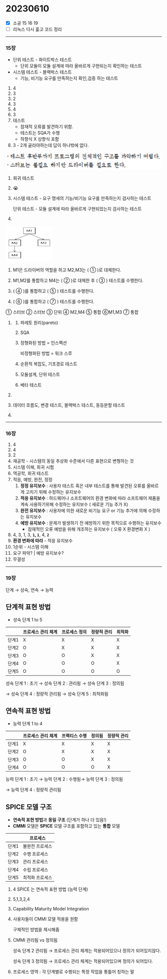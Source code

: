 # 20230610

- [x]  소공 15 16 19
- [ ]  리눅스 다시 흝고 코드 정리

---

### 15장

- 단위 테스트 - 화이트박스 테스트
    - 단위 모듈이 모듈 설계에 따라 올바르게 구현되는지 확인하는 테스트
- 시스템 테스트 - 블랙박스 테스트
    - 기능, 비기능 요구를 만족하는지 확인,검증 하는 테스트

1. 4
2. 3
3. 2
4. 3
5. 4
6. 3
7. 테스트
    - 잠재적 오류를 발견하기 위함.
    - 테스트는 SQA가 수행
    - 하향식 X 상향식 포함
8. 3 - 2개 골라야하는데 답이 하나밖에 없다.

![Untitled](image/0610/Untitled.png)

1. 회귀 테스트
2. 😭
3. 시스템 테스트 - 요구 명세의 기능/비기능 요구를 만족하는지 검사하는 테스트
    
    단위 테스트 - 모듈 설계에 따라 올바르게 구현되었는지 검사하는 테스트
    
4. 

![Untitled](image/0610/Untitled%201.png)

1) M1은 드라이버의 역할을 하고 M2,M3는 (     ①    )로 대체한다.

2)  M1,M2를 통합하고 M4는 (    ②      )로 대체한 후 (     ③     ) 테스트를 수행한다.

3)  (        ④          )를 통합하고 (      ⑤        ) 테스트를 수행한다.

4)  (        ⑥          )를 통합하고 (       ⑦       ) 테스트를 수행한다.

① 스터브 ② 스터브 ③ 단위 ④ M2,M4 ⑤ 통합 ⑥M1,M3 ⑦  통합

1. 
    1. 파레토 원리(pareto)
    2. SQA
    3. 정형화된 방법 = 인스펙션
        
        비정형화된 방법 = 워크 스루
        
    4. 순환적 복잡도, 기초경로 테스트
    5. 모듈설계, 단위 테스트
    6. 베타 테스트

1. 
2. 데이터 흐름도, 변경 테스트, 블랙박스 테스트, 동등분할 테스트
3. 

---

### 16장

1. 4
2. 4
3. 2
4. 재공학 - 시스템의 동일 추상화 수준에서 다른 표현으로 변형하는 것
5. 시스템 이해, 회귀 시험
6. 역공학, 회귀 테스트
7. 적응, 예방, 완전, 정정
    1. **정정 유지보수** : 사용자 테스트 혹은 내부 테스트를 통해 발견된 오류를 올바르게 고치기 위해 수정하는 유지보수
    2. **적응 유지보수** : 하드웨어나 소프트웨어의 환경 변화에 따라 소프트웨어 제품을 계속 사용하기위해 수정하는 유지보수 ( 새로운 기능 추가 X)
    3. **완전 유지보수** :  사용자에 의한 새로운 비기능 요구 or 기능 추가에 의해 수정하는 유지보수
    4. **예방 유지보수** : 문제가 발생하기 전 예방하기 위한 목적으로 수행하는 유지보수
        - 잠재적인 오류 예방을 위해 개조하는 유지보수 ( 오류 X 환경변화 X  )
8. 4, 3, 1, 3, **`1`, `1`**, 4, **`2`**
9. **환경 변화에 따라** - 적응 유지보수
10. 1순위 - 시스템 이해
11. 요구 파악? | 예방 유지보수?
12. 무결성

---

### 19장

단계 → 성숙, 연속 → 능력

## 단계적 표현 방법

- 성숙 단계 1 to 5

|  | 프로세스 관리 체계 | 프로세스 정의 | 정량적 관리 | 최적화 |
| --- | --- | --- | --- | --- |
| 단계1 | X | X | X | X |
| 단계2 | O | X | X | X |
| 단계3 | O | O | X | X |
| 단계4 | O | O | O | X |
| 단계5 | O | O | O | O |

성숙 단계 1 : 초기 → 성숙 단계 2 : 관리됨 → 성숙 단계 3 : 정의됨

→ 성숙 단계 4 : 정량적 관리됨 → 성숙 단계 5 : 최적화됨

## 연속적 표현 방법

- 능력 단계 1 to 4

|  | 프로세스 관리 체계 | 프랙티스 수행 | 정의됨 | 정량적 관리 |
| --- | --- | --- | --- | --- |
| 단계1 | X | X | X | X |
| 단계2 | O | X | X | X |
| 단계3 | O | O | X | X |
| 단계4 | O | O | O | X |

능력 단계 1 : 초기 → 능력 단계 2 : 수행됨→ 능력 단계 3 : 정의됨

→ 능력 단계 4 : 정량적 관리됨

## SPICE 모델 구조

- **연속적 표현 방법**과 **동일 구조** (단계가 하나 더 있음!)
- **CMMI** 모델은 **SPICE** 모델 구조를 포함하고 있는 **통합** 모델

|  | 프로세스 |
| --- | --- |
| 단계1 | 불완전 프로세스 |
| 단계2 | 수행 프로세스 |
| 단계3 | 관리 프로세스 |
| 단계4 | 수립 프로세스 |
| 단계5 | 최적화 프로세스 |

1. 4 SPICE 는 연속적 표현 방법 (능력 단계)
2. 5,1,3,2,4
3. Capability Maturity Model Integration
4. 사용자들이 CMMI 모델 적용을 원함
    
    구체적인 방법을 제시해줌
    
5. CMMI 관리됨 vs 정의됨
    
    성숙 단계 2 관리됨 → 프로세스 관리 체계는 적용되어있으나 정의가 되어있지않다.
    
    성숙 단계 3 정의됨 → 프로세스 관리 체계는 적용되어있으며 정의가 되어있다.
    
6. 프로세스 영역 : 각 단계별로 수행되는 특정 작업을 통틀어 칭하는 말

